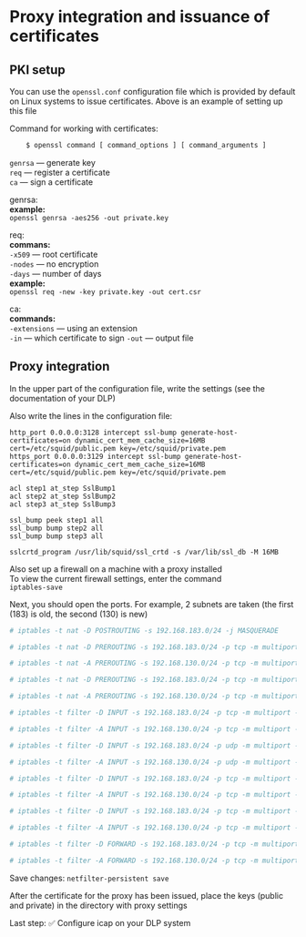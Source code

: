 # Proxy integration and issuance of certificates

## PKI setup

You can use the `openssl.conf` configuration file which is provided by default on Linux systems to issue certificates. Above is an example of setting up this file    

Command for working with certificates:    
```bash
	$ openssl command [ command_options ] [ command_arguments ]
````

`genrsa` — generate key    
`req` — register a certificate    
`ca` — sign a certificate    

genrsa:    
	**example:**    
		`openssl genrsa -aes256 -out private.key`    
    
req:    
	**commans:**    
		`-x509` — root certificate    
		`-nodes` — no encryption    
		`-days` — number of days    
	**example:**    
		`openssl req -new -key private.key -out cert.csr`    
    
ca:    
	**commands:**    
		`-extensions` — using an extension    
		`-in` — which certificate to sign
		`-out` — output file
    
## Proxy integration

In the upper part of the configuration file, write the settings (see the documentation of your DLP)    
    
Also write the lines in the configuration file:    
    
```
http_port 0.0.0.0:3128 intercept ssl-bump generate-host-certificates=on dynamic_cert_mem_cache_size=16MB  cert=/etc/squid/public.pem key=/etc/squid/private.pem    
https_port 0.0.0.0:3129 intercept ssl-bump generate-host-certificates=on dynamic_cert_mem_cache_size=16MB  cert=/etc/squid/public.pem key=/etc/squid/private.pem    
    
acl step1 at_step SslBump1    
acl step2 at_step SslBump2    
acl step3 at_step SslBump3    
    
ssl_bump peek step1 all    
ssl_bump bump step2 all    
ssl_bump bump step3 all    
    
sslcrtd_program /usr/lib/squid/ssl_crtd -s /var/lib/ssl_db -M 16MB    
```
    
Also set up a firewall on a machine with a proxy installed    
To view the current firewall settings, enter the command    
`iptables-save`    
    
Next, you should open the ports. For example, 2 subnets are taken (the first (183) is old, the second (130) is new)    
```bash
# iptables -t nat -D POSTROUTING -s 192.168.183.0/24 -j MASQUERADE

# iptables -t nat -D PREROUTING -s 192.168.183.0/24 -p tcp -m multiport --dports 80,8080 -j REDIRECT --to-ports 3128

# iptables -t nat -A PREROUTING -s 192.168.130.0/24 -p tcp -m multiport --dports 80,8080 -j REDIRECT --to-ports 3128

# iptables -t nat -D PREROUTING -s 192.168.183.0/24 -p tcp -m multiport --dports 443 -j REDIRECT --to-ports 3129

# iptables -t nat -A PREROUTING -s 192.168.130.0/24 -p tcp -m multiport --dports 443 -j REDIRECT --to-ports 3129

# iptables -t filter -D INPUT -s 192.168.183.0/24 -p tcp -m multiport --ports 53 -j ACCEPT

# iptables -t filter -A INPUT -s 192.168.130.0/24 -p tcp -m multiport --ports 53 -j ACCEPT

# iptables -t filter -D INPUT -s 192.168.183.0/24 -p udp -m multiport --ports 53 -j ACCEPT

# iptables -t filter -A INPUT -s 192.168.130.0/24 -p udp -m multiport --ports 53 -j ACCEPT

# iptables -t filter -D INPUT -s 192.168.183.0/24 -p tcp -m multiport --ports 3128 -j ACCEPT

# iptables -t filter -A INPUT -s 192.168.130.0/24 -p tcp -m multiport --ports 3128 -j ACCEPT

# iptables -t filter -D INPUT -s 192.168.183.0/24 -p tcp -m multiport --ports 3129 -j ACCEPT

# iptables -t filter -A INPUT -s 192.168.130.0/24 -p tcp -m multiport --ports 3129 -j ACCEPT

# iptables -t filter -D FORWARD -s 192.168.183.0/24 -p tcp -m multiport --ports 110,5190,25,21 -j ACCEPT

# iptables -t filter -A FORWARD -s 192.168.130.0/24 -p tcp -m multiport --ports 110,5190,25,21 -j ACCEPT 

```

Save changes:
`netfilter-persistent save`


After the certificate for the proxy has been issued, place the keys (public and private) in the directory with proxy settings    
    
Last step: :white_check_mark: Configure icap on your DLP system